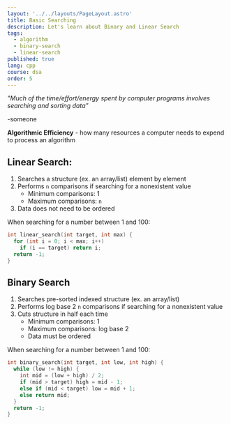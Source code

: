 ```yaml
---
layout: '../../layouts/PageLayout.astro'
title: Basic Searching
description: Let's learn about Binary and Linear Search
tags:
  - algorithm
  - binary-search
  - linear-search
published: true
lang: cpp
course: dsa
order: 5
---
```


_"Much of the time/effort/energy spent by computer programs involves searching and sorting data"_

\-someone

**Algorithmic Efficiency** - how many resources a computer needs to expend to process an algorithm

## Linear Search:
1. Searches a structure (ex. an array/list) element by element
2. Performs `n` comparisons if searching for a nonexistent value
    - Minimum comparisons: 1
    - Maximum comparisons: `n`
3. Data does not need to be ordered

When searching for a number between 1 and 100:
```cpp
int linear_search(int target, int max) {
  for (int i = 0; i < max; i++)
    if (i == target) return i;
  return -1;
}
```

## Binary Search
1. Searches pre-sorted indexed structure (ex. an array/list)
2. Performs log base 2 `n` comparisons if searching for a nonexistent value
3. Cuts structure in half each time
    - Minimum comparisons: 1
    - Maximum comparisons: log base 2
    - Data must be ordered

When searching for a number between 1 and 100:

```cpp
int binary_search(int target, int low, int high) {
  while (low != high) {
    int mid = (low + high) / 2;
    if (mid > target) high = mid - 1;
    else if (mid < target) low = mid + 1;
    else return mid;
  }
  return -1;
}
```